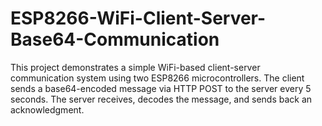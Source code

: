 # ESP8266-WiFi-Client-Server-Base64-Communication
This project demonstrates a simple WiFi-based client-server communication system using two ESP8266 microcontrollers. The client sends a base64-encoded message via HTTP POST to the server every 5 seconds. The server receives, decodes the message, and sends back an acknowledgment.
